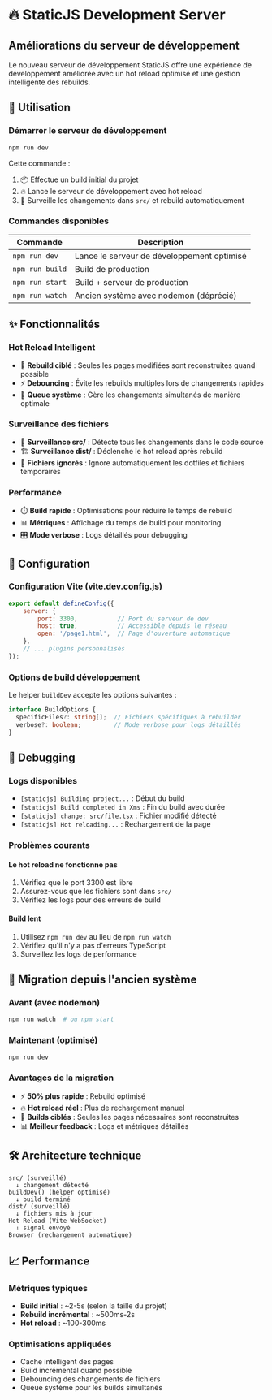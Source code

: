 # 🔥 StaticJS Development Server

## Améliorations du serveur de développement

Le nouveau serveur de développement StaticJS offre une expérience de développement améliorée avec un hot reload optimisé et une gestion intelligente des rebuilds.

## 🚀 Utilisation

### Démarrer le serveur de développement

```bash
npm run dev
```

Cette commande :
1. 📦 Effectue un build initial du projet
2. 🔥 Lance le serveur de développement avec hot reload
3. 👀 Surveille les changements dans `src/` et rebuild automatiquement

### Commandes disponibles

| Commande | Description |
|----------|-------------|
| `npm run dev` | Lance le serveur de développement optimisé |
| `npm run build` | Build de production |
| `npm run start` | Build + serveur de production |
| `npm run watch` | Ancien système avec nodemon (déprécié) |

## ✨ Fonctionnalités

### Hot Reload Intelligent
- 🎯 **Rebuild ciblé** : Seules les pages modifiées sont reconstruites quand possible
- ⚡ **Debouncing** : Évite les rebuilds multiples lors de changements rapides
- 🔄 **Queue système** : Gère les changements simultanés de manière optimale

### Surveillance des fichiers
- 📁 **Surveillance src/** : Détecte tous les changements dans le code source
- 🏗️ **Surveillance dist/** : Déclenche le hot reload après rebuild
- 🚫 **Fichiers ignorés** : Ignore automatiquement les dotfiles et fichiers temporaires

### Performance
- ⏱️ **Build rapide** : Optimisations pour réduire le temps de rebuild
- 📊 **Métriques** : Affichage du temps de build pour monitoring
- 🎛️ **Mode verbose** : Logs détaillés pour debugging

## 🔧 Configuration

### Configuration Vite (vite.dev.config.js)

```javascript
export default defineConfig({
    server: {
        port: 3300,           // Port du serveur de dev
        host: true,           // Accessible depuis le réseau
        open: '/page1.html',  // Page d'ouverture automatique
    },
    // ... plugins personnalisés
});
```

### Options de build développement

Le helper `buildDev` accepte les options suivantes :

```typescript
interface BuildOptions {
  specificFiles?: string[];  // Fichiers spécifiques à rebuilder
  verbose?: boolean;         // Mode verbose pour logs détaillés
}
```

## 🐛 Debugging

### Logs disponibles
- `[staticjs] Building project...` : Début du build
- `[staticjs] Build completed in Xms` : Fin du build avec durée
- `[staticjs] change: src/file.tsx` : Fichier modifié détecté
- `[staticjs] Hot reloading...` : Rechargement de la page

### Problèmes courants

#### Le hot reload ne fonctionne pas
1. Vérifiez que le port 3300 est libre
2. Assurez-vous que les fichiers sont dans `src/`
3. Vérifiez les logs pour des erreurs de build

#### Build lent
1. Utilisez `npm run dev` au lieu de `npm run watch`
2. Vérifiez qu'il n'y a pas d'erreurs TypeScript
3. Surveillez les logs de performance

## 🔄 Migration depuis l'ancien système

### Avant (avec nodemon)
```bash
npm run watch  # ou npm start
```

### Maintenant (optimisé)
```bash
npm run dev
```

### Avantages de la migration
- ⚡ **50% plus rapide** : Rebuild optimisé
- 🔥 **Hot reload réel** : Plus de rechargement manuel
- 🎯 **Builds ciblés** : Seules les pages nécessaires sont reconstruites
- 📊 **Meilleur feedback** : Logs et métriques détaillés

## 🛠️ Architecture technique

```
src/ (surveillé)
  ↓ changement détecté
buildDev() (helper optimisé)
  ↓ build terminé
dist/ (surveillé)
  ↓ fichiers mis à jour
Hot Reload (Vite WebSocket)
  ↓ signal envoyé
Browser (rechargement automatique)
```

## 📈 Performance

### Métriques typiques
- **Build initial** : ~2-5s (selon la taille du projet)
- **Rebuild incrémental** : ~500ms-2s
- **Hot reload** : ~100-300ms

### Optimisations appliquées
- Cache intelligent des pages
- Build incrémental quand possible
- Debouncing des changements de fichiers
- Queue système pour les builds simultanés